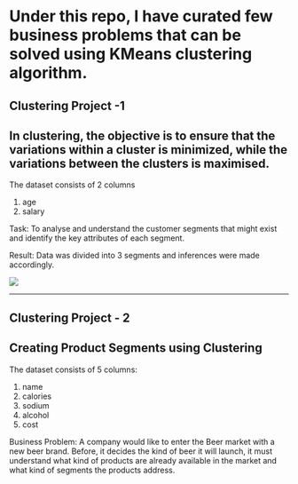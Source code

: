 # Under this repo, I have curated few business problems that can be solved using KMeans clustering algorithm.

## Clustering Project -1

## **In clustering, the objective is to ensure that the variations within a cluster is minimized, while the variations between the clusters is maximised.**

The dataset consists of 2 columns 
1. age
2. salary

Task: To analyse and understand the customer segments that might exist and identify the key attributes of each segment.

Result:
Data was divided into 3 segments and inferences were made accordingly.

![](https://github.com/Lokeshrathi/Clustering_salaries/blob/main/cluster.PNG)

-------------------------------------------------------------------

## Clustering Project - 2

## Creating Product Segments using Clustering

The dataset consists of 5 columns:
1. name
2. calories
3. sodium
4. alcohol
5. cost

Business Problem: 
A company would like to enter the Beer market with a new beer brand. Before, it decides the kind of beer it will launch, it must understand what kind of products are already available in the market and what kind of segments the products address.
